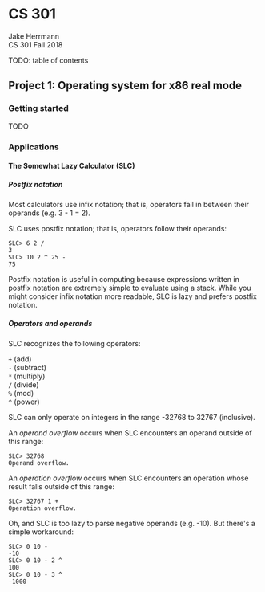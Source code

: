 # CS 301

Jake Herrmann  
CS 301 Fall 2018

TODO: table of contents

## Project 1: Operating system for x86 real mode

### Getting started

TODO

### Applications

#### The Somewhat Lazy Calculator (SLC)

##### Postfix notation

Most calculators use infix notation; that is, operators fall in between their
operands (e.g. 3 - 1 = 2).

SLC uses postfix notation; that is, operators follow their operands:

    SLC> 6 2 /
    3
    SLC> 10 2 ^ 25 -
    75

Postfix notation is useful in computing because expressions written in postfix
notation are extremely simple to evaluate using a stack. While you might
consider infix notation more readable, SLC is lazy and prefers postfix
notation.

##### Operators and operands

SLC recognizes the following operators:

`+` (add)  
`-` (subtract)  
`*` (multiply)  
`/` (divide)  
`%` (mod)  
`^` (power)  

SLC can only operate on integers in the range -32768 to 32767 (inclusive).

An *operand overflow* occurs when SLC encounters an operand outside of this
range:

    SLC> 32768
    Operand overflow.

An *operation overflow* occurs when SLC encounters an operation whose result
falls outside of this range:

    SLC> 32767 1 +
    Operation overflow.

Oh, and SLC is too lazy to parse negative operands (e.g. -10). But there's a
simple workaround:

    SLC> 0 10 -
    -10
    SLC> 0 10 - 2 ^
    100
    SLC> 0 10 - 3 ^
    -1000
